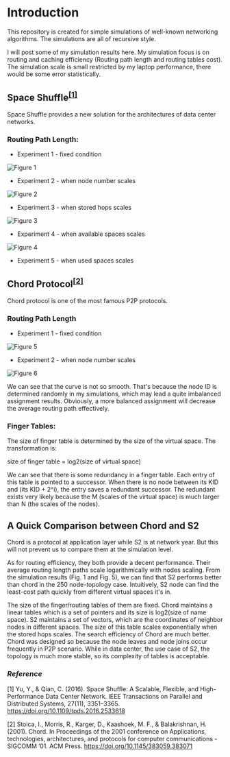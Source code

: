 # Introduction
This repository is created for simple simulations of well-known networking algorithms. The simulations are all of recursive style.

I will post some of my simulation results here. My simulation focus is on routing and caching efficiency (Routing path length and routing tables cost). The simulation scale is small restricted by my laptop performance, there would be some error statistically.



## Space Shuffle<sup>[[1]](http://ieeexplore.ieee.org/document/7416229/)</sup>

Space Shuffle provides a new solution for the architectures of data center networks.

### Routing Path Length:

* Experiment 1 - fixed condition

![Figure 1](https://github.com/mhxie/Networking-Algorithm/blob/master/s2_vs_chord/figures/Figure_1.png)
* Experiment 2 - when node number scales

![Figure 2](https://github.com/mhxie/Networking-Algorithm/blob/master/s2_vs_chord/figures/Figure_2.png)
* Experiment 3 - when stored hops scales

![Figure 3](https://github.com/mhxie/Networking-Algorithm/blob/master/s2_vs_chord/figures/Figure_3.png)
* Experiment 4 - when available spaces scales

![Figure 4](https://github.com/mhxie/Networking-Algorithm/blob/master/s2_vs_chord/figures/Figure_4.png)
* Experiment 5 - when used spaces scales



## Chord Protocol<sup>[[2]](https://dl.acm.org/citation.cfm?id=383071)</sup>
Chord protocol is one of the most famous P2P protocols.



### Routing Path Length

* Experiment 1 - fixed condition

![Figure 5](https://github.com/mhxie/Networking-Algorithm/blob/master/s2_vs_chord/figures/Figure_5.png)
* Experiment 2 - when node number scales

![Figure 6](https://github.com/mhxie/Networking-Algorithm/blob/master/s2_vs_chord/figures/Figure_6.png)

We can see that the curve is not so smooth. That's because the node ID is determined randomly in my simulations, which may lead a quite imbalanced assignment results. Obviously, a more balanced assignment will decrease the average routing path effectively.

### Finger Tables:

The size of finger table is determined by the size of the virtual space. The transformation is:

size of finger table = log2(size of virtual space)

We can see that there is some redundancy in a finger table. Each entry of this table is pointed to a successor. When there is no node between its KID and (its KID + 2^i), the entry saves a redundant successor. The redundant exists very likely because the M (scales of the virtual space) is much larger than N (the scales of the nodes).



## A Quick Comparison between Chord and S2

Chord is a protocol at application layer while S2 is at network year. But this will not prevent us to compare them at the simulation level.

As for routing efficiency, they both provide a decent performance. Their average routing length paths scale logarithmically with nodes scaling. From the simulation results (Fig. 1 and Fig. 5), we can find that S2 performs better than chord in the 250 node-topology case. Intuitively, S2 node can find the least-cost path quickly from different virtual spaces it's in.

The size of the finger/routing tables of them are fixed. Chord maintains a linear tables which is a set of pointers and its size is log2(size of name space). S2 maintains a set of vectors, which are the coordinates of neighbor nodes in different spaces. The size of this table scales exponentially when the stored hops scales. The search efficiency of Chord are much better. Chord was designed so because the node leaves and node joins occur frequently in P2P scenario. While in data center, the use case of S2, the topology is much more stable, so its complexity of tables is acceptable.

### _Reference_
[1] Yu, Y., & Qian, C. (2016). Space Shuffle: A Scalable, Flexible, and High-Performance Data Center Network. IEEE Transactions on Parallel and Distributed Systems, 27(11), 3351–3365. https://doi.org/10.1109/tpds.2016.2533618

[2] Stoica, I., Morris, R., Karger, D., Kaashoek, M. F., & Balakrishnan, H. (2001). Chord. In Proceedings of the 2001 conference on Applications, technologies, architectures, and protocols for computer communications - SIGCOMM ’01. ACM Press. https://doi.org/10.1145/383059.383071
